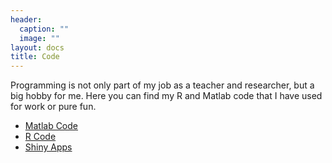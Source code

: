 ```yaml
---
header:
  caption: ""
  image: ""
layout: docs
title: Code
---
```


Programming is not only part of my job as a teacher and researcher, but a big hobby for me. Here you can find my R and Matlab code that I have used for work or pure fun. 

- [Matlab Code](/code/matlab/)
- [R Code](/code/r/)
- [Shiny Apps](/code/shinny/)
